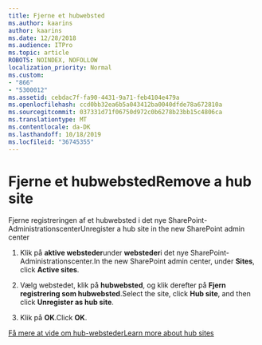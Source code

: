 ```yaml
---
title: Fjerne et hubwebsted
ms.author: kaarins
author: kaarins
ms.date: 12/28/2018
ms.audience: ITPro
ms.topic: article
ROBOTS: NOINDEX, NOFOLLOW
localization_priority: Normal
ms.custom:
- "866"
- "5300012"
ms.assetid: cebdac7f-fa90-4431-9a71-feb4104e479a
ms.openlocfilehash: ccd0bb32ea6b5a043412ba0040dfde78a672810a
ms.sourcegitcommit: 037331d71f06750d972c0b6278b23bb15c4806ca
ms.translationtype: MT
ms.contentlocale: da-DK
ms.lasthandoff: 10/18/2019
ms.locfileid: "36745355"
---
```

# <a name="remove-a-hub-site"></a><span data-ttu-id="e7a06-102">Fjerne et hubwebsted</span><span class="sxs-lookup"><span data-stu-id="e7a06-102">Remove a hub site</span></span>

<span data-ttu-id="e7a06-103">Fjerne registreringen af et hubwebsted i det nye SharePoint-Administrationscenter</span><span class="sxs-lookup"><span data-stu-id="e7a06-103">Unregister a hub site in the new SharePoint admin center</span></span>
  
1. <span data-ttu-id="e7a06-104">Klik på **aktive websteder**under **websteder**i det nye SharePoint-Administrationscenter.</span><span class="sxs-lookup"><span data-stu-id="e7a06-104">In the new SharePoint admin center, under **Sites**, click **Active sites**.</span></span>

2. <span data-ttu-id="e7a06-105">Vælg webstedet, klik på **hubwebsted**, og klik derefter på **Fjern registrering som hubwebsted**.</span><span class="sxs-lookup"><span data-stu-id="e7a06-105">Select the site, click **Hub site**, and then click **Unregister as hub site**.</span></span>

3. <span data-ttu-id="e7a06-106">Klik på **OK**.</span><span class="sxs-lookup"><span data-stu-id="e7a06-106">Click **OK**.</span></span>

[<span data-ttu-id="e7a06-107">Få mere at vide om hub-websteder</span><span class="sxs-lookup"><span data-stu-id="e7a06-107">Learn more about hub sites</span></span>](https://support.office.com/article/what-is-a-sharepoint-hub-site-fe26ae84-14b7-45b6-a6d1-948b3966427f)
  